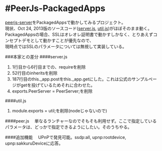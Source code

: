 #PeerJs-PackagedApps
==============

[peerjs-server](https://github.com/peers/peerjs-server "peerjs-server")をPackagedAppsで動かしてみるプロジェクト。  
現状、Oct 24, 2013版のソースコード([server.js](https://github.com/peers/peerjs-server/blob/master/lib/server.js "server.js"), [util.js](https://github.com/peers/peerjs-server/blob/master/lib/util.js "util.js"))がほぼそのまま動く。  
PackagedAppsの場合、SSLはオレオレ証明書で動かすしかなく、とりあえずコンセプトデモとして動かすことが優先なので、  
現時点ではSSLのパラメータについては無視して実装している。

###本家との差分
####server.js
1. 1行目から6行目までの、requireを削除
2. 52行目のinheritsを削除
3. 187行目のthis._app.postをthis._app.getにした。これは公式のサンプルページがgetを投げているためそれに合わせた。
4. exports.PeerServer = PeerServer;を削除

####util.js
1. module.exports = util;を削除(nodeじゃないので)

####peer.js
　単なるランチャーなのでそもそも利用せず。ここで指定しているパラメータは、どっかで指定できるようにしたい。そのうちやる。

####追加機能
　UPnPで発見可能。ssdp:all, upnp:rootdevice, upnp:sakkuruDeviceに応答。
